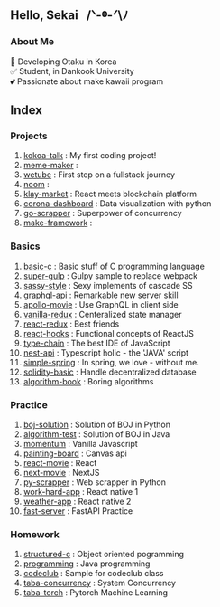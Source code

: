 ## Hello, Sekai &nbsp; /ᐠ-ⱉ-ᐟ\ﾉ

### About Me

🚀 Developing Otaku in Korea </br>
✅ Student, in Dankook University </br>
💕 Passionate about make kawaii program </br>

## Index

### Projects

1. [kokoa-talk](https://github.com/hojunkim1/kokoa-talk) : My first coding project!
2. [meme-maker](https://github.com/hojunkim1/meme-maker) : 
3. [wetube](https://github.com/hojunkim1/wetube) : First step on a fullstack journey
4. [noom](https://github.com/hojunkim1/noom) : 
5. [klay-market](https://github.com/hojunkim1/klay-market) : React meets blockchain platform
6. [corona-dashboard](https://github.com/hojunkim1/corona-dashboard) : Data visualization with python
7. [go-scrapper](https://github.com/hojunkim1/go-scrapper) : Superpower of concurrency
8. [make-framework](https://github.com/hojunkim1/make-framework) : 

### Basics

1. [basic-c](https://github.com/hojunkim1/basic-c) : Basic stuff of C programming language
2. [super-gulp](https://github.com/hojunkim1/super-gulp) : Gulpy sample to replace webpack
3. [sassy-style](https://github.com/hojunkim1/sassy-style) : Sexy implements of cascade SS
4. [graphql-api](https://github.com/hojunkim1/graphql-api) : Remarkable new server skill
5. [apollo-movie](https://github.com/hojunkim1/apollo-movie) : Use GraphQL in client side
6. [vanilla-redux](https://github.com/hojunkim1/vanilla-redux) : Centeralized state manager
7. [react-redux](https://github.com/hojunkim1/react-redux) : Best friends
8. [react-hooks](https://github.com/hojunkim1/react-hooks) : Functional concepts of ReactJS
9. [type-chain](https://github.com/hojunkim1/type-chain) : The best IDE of JavaScript
10. [nest-api](https://github.com/hojunkim1/nest-api) : Typescript holic - the 'JAVA' script
11. [simple-spring](https://github.com/hojunkim1/simple-spring) : In spring, we love - without me.
12. [solidity-basic](https://github.com/hojunkim1/solidity-basic) : Handle decentralized database
13. [algorithm-book](https://github.com/hojunkim1/algorithm-book) : Boring algorithms

### Practice

1. [boj-solution](https://github.com/hojunkim1/boj-solution) : Solution of BOJ in Python
2. [algorithm-test](https://github.com/hojunkim1/algorithm-test) : Solution of BOJ in Java
3. [momentum](https://github.com/hojunkim1/momentum) : Vanilla Javascript
4. [painting-board](https://github.com/hojunkim1/painting-board) : Canvas api
5. [react-movie](https://github.com/hojunkim1/react-movie) : React
6. [next-movie](https://github.com/hojunkim1/next-movie) : NextJS
7. [py-scrapper](https://github.com/hojunkim1/py-scrapper) : Web scrapper in Python
8. [work-hard-app](https://github.com/hojunkim1/work-hard-app) : React native 1
9. [weather-app](https://github.com/hojunkim1/weather-app) : React native 2
10. [fast-server](https://github.com/hojunkim1/fast-server) : FastAPI Practice

### Homework

1. [structured-c](https://github.com/hojunkim1/structured-c) : Object oriented pogramming
2. [programming](https://github.com/hojunkim1/programming) : Java programming
3. [codeclub](https://github.com/hojunkim1/codeclub) : Sample for codeclub class
4. [taba-concurrency](https://github.com/hojunkim1/taba-concurrency) : System Concurrency
5. [taba-torch](https://github.com/hojunkim1/taba-torch) : Pytorch Machine Learning
